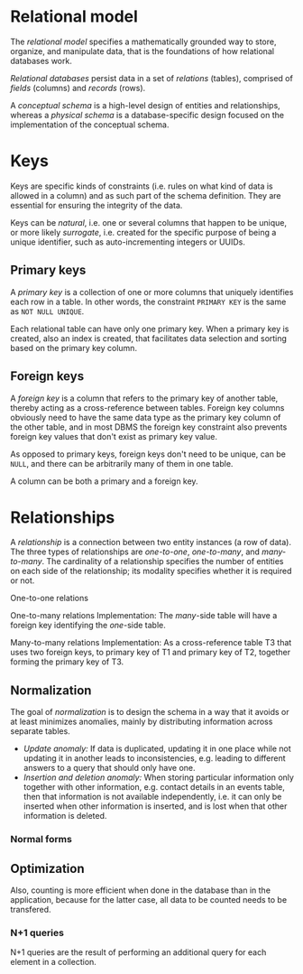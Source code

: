 
# Relational model

The _relational model_ specifies a mathematically grounded way to store, organize, and manipulate data, that is the foundations of how relational databases work.

_Relational databases_ persist data in a set of _relations_ (tables), comprised of _fields_ (columns) and _records_ (rows).

A _conceptual schema_ is a high-level design of entities and relationships, whereas a _physical schema_ is a database-specific design focused on the implementation of the conceptual schema.

# Keys

Keys are specific kinds of constraints (i.e. rules on what kind of data is allowed in a column) and as such part of the schema definition. They are essential for ensuring the integrity of the data.

Keys can be _natural_, i.e. one or several columns that happen to be unique, or more likely _surrogate_, i.e. created for the specific purpose of being a unique identifier, such as auto-incrementing integers or UUIDs.

## Primary keys

A _primary key_ is a collection of one or more columns that uniquely identifies each row in a table. In other words, the constraint `PRIMARY KEY` is the same as `NOT NULL UNIQUE`.

Each relational table can have only one primary key. When a primary key is created, also an index is created, that facilitates data selection and sorting based on the primary key column.

## Foreign keys

A _foreign key_ is a column that refers to the primary key of another table, thereby acting as a cross-reference between tables.
Foreign key columns obviously need to have the same data type as the primary key column of the other table, and in most DBMS the foreign key constraint also prevents foreign key values that don't exist as primary key value.

As opposed to primary keys, foreign keys don't need to be unique, can be `NULL`, and there can be arbitrarily many of them in one table.

A column can be both a primary and a foreign key.

# Relationships

A _relationship_ is a connection between two entity instances (a row of data). The three types of relationships are _one-to-one_, _one-to-many_, and _many-to-many_. The cardinality of a relationship specifies the number of entities on each side of the relationship; its modality specifies whether it is required or not.

One-to-one relations

One-to-many relations
Implementation: The _many_-side table will have a foreign key identifying the _one_-side table.

Many-to-many relations
Implementation: As a cross-reference table T3 that uses two foreign keys, to primary key of T1 and primary key of T2, together forming the primary key of T3.

## Normalization

The goal of _normalization_ is to design the schema in a way that it avoids or at least minimizes anomalies, mainly by distributing information across separate tables.

* _Update anomaly:_ If data is duplicated, updating it in one place while not updating it in another leads to inconsistencies, e.g. leading to different answers to a query that should only have one.
* _Insertion and deletion anomaly:_ When storing particular information only together with other information, e.g. contact details in an events table, then that information is not available independently, i.e. it can only be inserted when other information is inserted, and is lost when that other information is deleted.    

### Normal forms

## Optimization

Also, counting is more efficient when done in the database than in the application, because for the latter case, all data to be counted needs to be transfered.

### N+1 queries

N+1 queries are the result of performing an additional query for each element in a collection.
